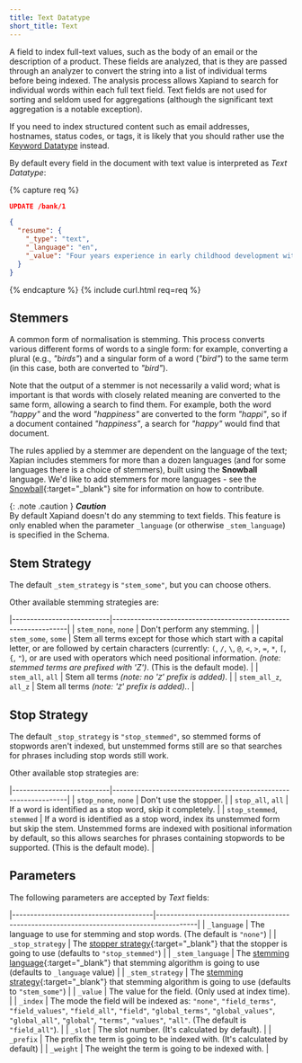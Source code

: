 ```yaml
---
title: Text Datatype
short_title: Text
---
```


A field to index full-text values, such as the body of an email or the
description of a product. These fields are analyzed, that is they are passed
through an analyzer to convert the string into a list of individual terms before
being indexed. The analysis process allows Xapiand to search for individual
words within each full text field. Text fields are not used for sorting and
seldom used for aggregations (although the significant text aggregation is a
notable exception).

If you need to index structured content such as email addresses, hostnames,
status codes, or tags, it is likely that you should rather use the
[Keyword Datatype](../keyword-type) instead.

By default every field in the document with text value is interpreted as
_Text Datatype_:

{% capture req %}

```json
UPDATE /bank/1

{
  "resume": {
    "_type": "text",
    "_language": "en",
    "_value": "Four years experience in early childhood development with a diverse background in the care of special needs children and adults. OBJECTIVE: To begin my post-graduate career in an insignificant, entry-level position that will provide me with income and a sense of self-worth. EDUCATION: Small Collage you Haven't Heard Of, BS in Early Childhood Development. EXPERIENCE: None really, but please let me articulate the many reasons why I think my minimum-wage work history is extremely relevant and has adequately prepared me for this job."
  }
}
```
{% endcapture %}
{% include curl.html req=req %}


## Stemmers

A common form of normalisation is stemming. This process converts various
different forms of words to a single form: for example, converting a plural
(e.g., _"birds"_) and a singular form of a word (_"bird"_) to the same term
(in this case, both are converted to _"bird"_).

Note that the output of a stemmer is not necessarily a valid word; what is
important is that words with closely related meaning are converted to the same
form, allowing a search to find them. For example, both the word _"happy"_ and
the word _"happiness"_ are converted to the form _"happi"_, so if a document
contained _"happiness"_, a search for _"happy"_ would find that document.

The rules applied by a stemmer are dependent on the language of the text;
Xapian includes stemmers for more than a dozen languages (and for some languages
there is a choice of stemmers), built using the **Snowball** language. We'd like to
add stemmers for more languages - see the [Snowball]{:target="_blank"}
site for information on how to contribute.

{: .note .caution }
**_Caution_**<br>
By default Xapiand doesn't do any stemming to text fields. This feature is only
enabled when the parameter `_language` (or otherwise `_stem_language`) is
specified in the Schema.


## Stem Strategy

The default `_stem_strategy` is `"stem_some"`, but you can choose others.

Other available stemming strategies are:

|---------------------------|-----------------------------------------------------------------|
| `stem_none`, `none`       | Don't perform any stemming.                                     |
| `stem_some`, `some`       | Stem all terms except for those which start with a capital letter, or are followed by certain characters (currently: `(`, `/`, `\`, `@`, `<`, `>`, `=`, `*`, `[`, `{`, `"`), or are used with operators which need positional information. _(note: stemmed terms are prefixed with 'Z')_. (This is the default mode). |
| `stem_all`, `all`         | Stem all terms _(note: no '`Z`' prefix is added)_.              |
| `stem_all_z`, `all_z`     | Stem all terms _(note: '`Z`' prefix is added)._.                |


## Stop Strategy

The default `_stop_strategy` is `"stop_stemmed"`, so stemmed forms of stopwords
aren't indexed, but unstemmed forms still are so that searches for phrases
including stop words still work.

Other available stop strategies are:

|---------------------------|-----------------------------------------------------------------|
| `stop_none`, `none`       | Don't use the stopper.                                          |
| `stop_all`, `all`         | If a word is identified as a stop word, skip it completely.     |
| `stop_stemmed`, `stemmed` | If a word is identified as a stop word, index its unstemmed form but skip the stem. Unstemmed forms are indexed with positional information by default, so this allows searches for phrases containing stopwords to be supported. (This is the default mode). |


## Parameters

The following parameters are accepted by _Text_ fields:

|---------------------------------------|-----------------------------------------------------------------------------------------|
| `_language`                           | The language to use for stemming and stop words. (The default is `"none"`)              |
| `_stop_strategy`                      | The [stopper strategy]{:target="_blank"} that the stopper is going to use (defaults to `"stop_stemmed"`) |
| `_stem_language`                      | The [stemming language]{:target="_blank"} that stemming algorithm is going to use (defaults to `_language` value) |
| `_stem_strategy`                      | The [stemming strategy]{:target="_blank"} that stemming algorithm is going to use (defaults to `"stem_some"`) |
| `_value`                              | The value for the field. (Only used at index time).                                     |
| `_index`                              | The mode the field will be indexed as: `"none"`, `"field_terms"`, `"field_values"`, `"field_all"`, `"field"`, `"global_terms"`, `"global_values"`, `"global_all"`, `"global"`, `"terms"`, `"values"`, `"all"`. (The default is `"field_all"`). |
| `_slot`                               | The slot number. (It's calculated by default).                                          |
| `_prefix`                             | The prefix the term is going to be indexed with. (It's calculated by default)           |
| `_weight`                             | The weight the term is going to be indexed with.                                        |


[Snowball]: http://snowballstem.org
[stopper strategy]: https://xapian.org/docs/apidoc/html/classXapian_1_1TermGenerator.html#aec58751aec187d8b2647579c150667c2
[stemming language]: https://xapian.org/docs/apidoc/html/classXapian_1_1Stem.html#a6c46cedf2047b159a7e4c9d4468242b1
[stemming strategy]: https://xapian.org/docs/apidoc/html/classXapian_1_1QueryParser.html#ac7dc3b55b6083bd3ff98fc8b2726c8fd
